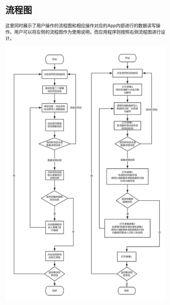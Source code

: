 # 流程图

这里同时展示了用户操作的流程图和相应操作对应的App内部进行的数据读写操作。用户可以将左侧的流程图作为使用说明，而应用程序则按照右侧流程图进行设计。

![](FinalApp1.png)